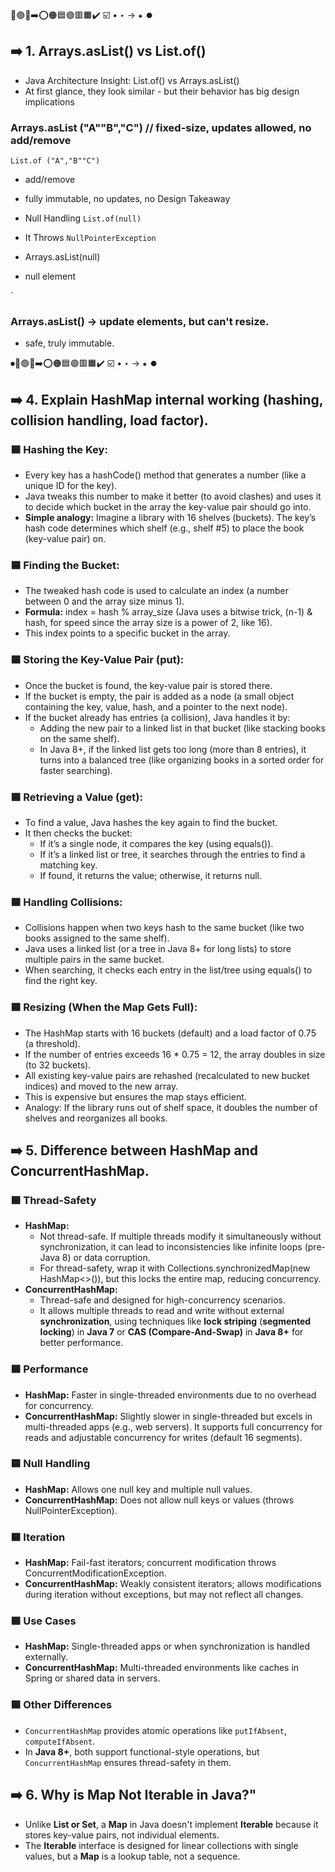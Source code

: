 🔵🟢🔴➡️⭕🟠🟦🟣🟥🟧✔️ ☑️ • ‣ → ⁕ ⏺️

## ➡️ 1. Arrays.asList() vs List.of()

- Java Architecture Insight: List.of() vs Arrays.asList()
- At first glance, they look similar - but their behavior has big design implications

### Arrays.asList ("A""B","C") // fixed-size, updates allowed, no add/remove

`List.of ("A","B""C")`

- add/remove
- fully immutable, no updates, no Design Takeaway

- Null Handling
  `List.of(null)`
- It Throws `NullPointerException`
- Arrays.asList(null)
- null element

`

### Arrays.asList() → update elements, but can't resize.

- safe, truly immutable.

⏺🔵🟢🔴➡️⭕🟠🟦🟣🟥🟧✔️ ☑️ • ‣ → ⁕ ⏺️

## ➡️ 4. Explain HashMap internal working (hashing, collision handling, load factor).

### 🟦 Hashing the Key:

- Every key has a hashCode() method that generates a number (like a unique ID for the key).
- Java tweaks this number to make it better (to avoid clashes) and uses it to decide which bucket in the array the key-value pair should go into.
- **Simple analogy:** Imagine a library with 16 shelves (buckets). The key’s hash code determines which shelf (e.g., shelf #5) to place the book (key-value pair) on.

### 🟦 Finding the Bucket:

- The tweaked hash code is used to calculate an index (a number between 0 and the array size minus 1).
- **Formula:** index = hash % array_size (Java uses a bitwise trick, (n-1) & hash, for speed since the array size is a power of 2, like 16).
- This index points to a specific bucket in the array.

### 🟦 Storing the Key-Value Pair (put):

- Once the bucket is found, the key-value pair is stored there.
- If the bucket is empty, the pair is added as a node (a small object containing the key, value, hash, and a pointer to the next node).
- If the bucket already has entries (a collision), Java handles it by:
  - Adding the new pair to a linked list in that bucket (like stacking books on the same shelf).
  - In Java 8+, if the linked list gets too long (more than 8 entries), it turns into a balanced tree (like organizing books in a sorted order for faster searching).

### 🟦 Retrieving a Value (get):

- To find a value, Java hashes the key again to find the bucket.
- It then checks the bucket:
  - If it’s a single node, it compares the key (using equals()).
  - If it’s a linked list or tree, it searches through the entries to find a matching key.
  - If found, it returns the value; otherwise, it returns null.

### 🟦 Handling Collisions:

- Collisions happen when two keys hash to the same bucket (like two books assigned to the same shelf).
- Java uses a linked list (or a tree in Java 8+ for long lists) to store multiple pairs in the same bucket.
- When searching, it checks each entry in the list/tree using equals() to find the right key.

### 🟦 Resizing (When the Map Gets Full):

- The HashMap starts with 16 buckets (default) and a load factor of 0.75 (a threshold).
- If the number of entries exceeds 16 \* 0.75 = 12, the array doubles in size (to 32 buckets).
- All existing key-value pairs are rehashed (recalculated to new bucket indices) and moved to the new array.
- This is expensive but ensures the map stays efficient.
- Analogy: If the library runs out of shelf space, it doubles the number of shelves and reorganizes all books.

## ➡️ 5. Difference between HashMap and ConcurrentHashMap.

### 🟦 Thread-Safety

- **HashMap:**
  - Not thread-safe. If multiple threads modify it simultaneously without synchronization, it can lead to inconsistencies like infinite loops (pre-Java 8) or data corruption.
  - For thread-safety, wrap it with Collections.synchronizedMap(new HashMap<>()), but this locks the entire map, reducing concurrency.
- **ConcurrentHashMap:**
  - Thread-safe and designed for high-concurrency scenarios.
  - It allows multiple threads to read and write without external **synchronization**, using techniques like **lock striping** (**segmented locking**) in **Java 7** or **CAS (Compare-And-Swap)** in **Java 8+** for better performance.

### 🟦 Performance

- **HashMap:** Faster in single-threaded environments due to no overhead for concurrency.
- **ConcurrentHashMap:** Slightly slower in single-threaded but excels in multi-threaded apps (e.g., web servers). It supports full concurrency for reads and adjustable concurrency for writes (default 16 segments).

### 🟦 Null Handling

- **HashMap:** Allows one null key and multiple null values.
- **ConcurrentHashMap:** Does not allow null keys or values (throws NullPointerException).

### 🟦 Iteration

- **HashMap:** Fail-fast iterators; concurrent modification throws ConcurrentModificationException.
- **ConcurrentHashMap:** Weakly consistent iterators; allows modifications during iteration without exceptions, but may not reflect all changes.

### 🟦 Use Cases

- **HashMap:** Single-threaded apps or when synchronization is handled externally.
- **ConcurrentHashMap:** Multi-threaded environments like caches in Spring or shared data in servers.

### 🟦 Other Differences

- `ConcurrentHashMap` provides atomic operations like `putIfAbsent`, `computeIfAbsent`.
- In **Java 8+**, both support functional-style operations, but `ConcurrentHashMap` ensures thread-safety in them.

## ➡️ 6. Why is Map Not Iterable in Java?"

- Unlike **List or Set**, a **Map** in Java doesn't implement **Iterable** because it stores key-value pairs, not individual elements.
- The **Iterable** interface is designed for linear collections with single values, but a **Map** is a lookup table, not a sequence.
